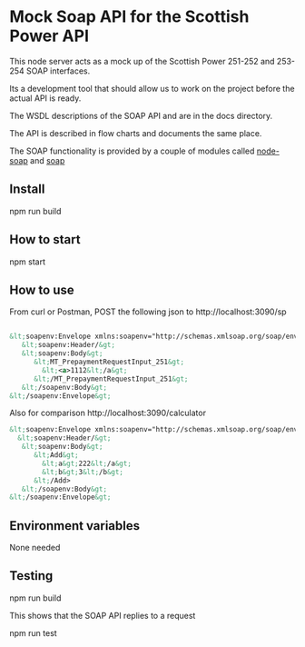 # Mock Soap API for the Scottish Power API

This node server acts as a mock up of the Scottish Power 251-252 and 253-254 SOAP interfaces.

Its a development tool that should allow us to work on the project before the actual API is ready.

The WSDL descriptions of the SOAP API and are in the docs directory.

The API is described in flow charts and documents the same place.

The SOAP functionality is provided by a couple of modules called [node-soap](https://github.com/vpulim/node-soap) and [soap](https://github.com/RobinBuschmann/express-soap])

## Install

npm run build


## How to start

npm start 

## How to use

From curl or Postman,  POST the following json to http://localhost:3090/sp 


```xml

&lt;soapenv:Envelope xmlns:soapenv="http://schemas.xmlsoap.org/soap/envelope/"&gt;
   &lt;soapenv:Header/&gt;
   &lt;soapenv:Body&gt;
      &lt;MT_PrepaymentRequestInput_251&gt;
      	&lt;<a>1112&lt;/a&gt;
      &lt;/MT_PrepaymentRequestInput_251&gt;
   &lt;/soapenv:Body&gt;
&lt;/soapenv:Envelope&gt;

```

Also for comparison http://localhost:3090/calculator

```xml
&lt;soapenv:Envelope xmlns:soapenv="http://schemas.xmlsoap.org/soap/envelope/"&gt;
  &lt;soapenv:Header/&gt;
   &lt;soapenv:Body&gt;
      &lt;Add&gt;
      	&lt;a&gt;222&lt;/a&gt;
      	&lt;b&gt;3&lt;/b&gt;
      &lt;/Add>
   &lt;/soapenv:Body&gt;
&lt;/soapenv:Envelope&gt;
```

## Environment variables

None needed

## Testing

npm run build

This shows that the SOAP API replies to a request

npm run test